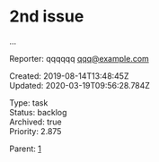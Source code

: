 # 2nd issue

...

Reporter: qqqqqq <qqq@example.com>  

Created: 2019-08-14T13:48:45Z  
Updated: 2020-03-19T09:56:28.784Z

Type: task  
Status: backlog  
Archived: true  
Priority: 2.875

Parent: [1](1.md "bbbb")
